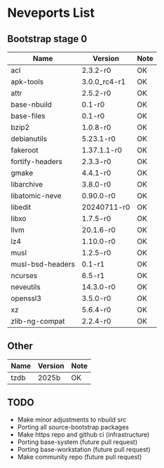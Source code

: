 # Neveports List

## Bootstrap stage 0

| Name              | Version     | Note                  |
| ----------------- | ----------- | --------------------- |
| acl               | 2.3.2-r0    | OK                    |
| apk-tools         | 3.0.0_rc4-r1| OK                    |
| attr              | 2.5.2-r0    | OK                    |
| base-nbuild       | 0.1-r0      | OK                    |
| base-files        | 0.1-r0      | OK                    |
| bzip2             | 1.0.8-r0    | OK                    |
| debianutils       | 5.23.1-r0   | OK                    |
| fakeroot          | 1.37.1.1-r0 | OK                    |
| fortify-headers   | 2.3.3-r0    | OK                    |
| gmake             | 4.4.1-r0    | OK                    |
| libarchive        | 3.8.0-r0    | OK                    |
| libatomic-neve    | 0.90.0-r0   | OK                    |
| libedit           | 20240711-r0 | OK                    |
| libxo             | 1.7.5-r0    | OK                    |
| llvm              | 20.1.6-r0   | OK                    |
| lz4               | 1.10.0-r0   | OK                    |
| musl              | 1.2.5-r0    | OK                    |
| musl-bsd-headers  | 0.1-r1      | OK                    |
| ncurses           | 6.5-r1      | OK                    |
| neveutils         | 14.3.0-r0   | OK                    |
| openssl3          | 3.5.0-r0    | OK                    |
| xz                | 5.6.4-r0    | OK                    |
| zlib-ng-compat    | 2.2.4-r0    | OK                    |

## Other

| Name              | Version     | Note                  |
| ----------------- | ----------- | --------------------- |
| tzdb              | 2025b       | OK                    |

## TODO

- Make minor adjustments to nbuild src
- Porting all source-bootstrap packages
- Make https repo and github ci (infrastructure)
- Porting base-system (future pull request)
- Porting base-workstation (future pull request)
- Make community repo (future pull request)

